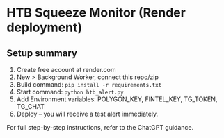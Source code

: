 
# HTB Squeeze Monitor (Render deployment)

## Setup summary
1. Create free account at render.com
2. New > Background Worker, connect this repo/zip
3. Build command: `pip install -r requirements.txt`
4. Start command: `python htb_alert.py`
5. Add Environment variables:
   POLYGON_KEY, FINTEL_KEY, TG_TOKEN, TG_CHAT
6. Deploy – you will receive a test alert immediately.

For full step-by-step instructions, refer to the ChatGPT guidance.
